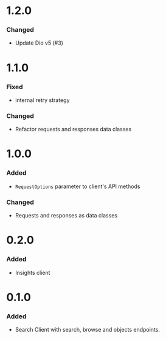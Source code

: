# 1.2.0

### Changed
- Update Dio v5 (#3)

# 1.1.0

### Fixed
- internal retry strategy

### Changed
- Refactor requests and responses data classes


# 1.0.0

### Added
- `RequestOptions` parameter to client's API methods

### Changed
- Requests and responses as data classes


# 0.2.0

### Added
- Insights client


# 0.1.0

### Added
- Search Client with search, browse and objects endpoints.
